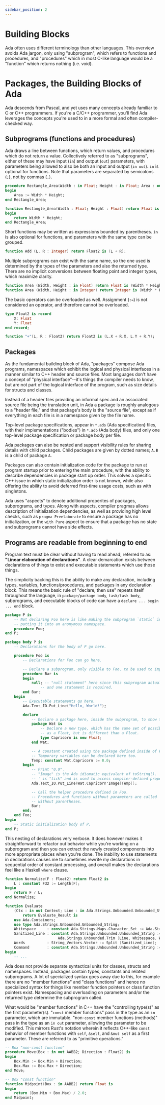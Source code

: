 ```yaml
---
sidebar_position: 2
---
```


# Building Blocks

Ada often uses different terminology than other languages. This overview avoids
Ada jargon, only using "subprogram", which refers to functions and procedures, and
"procedures" which in most C-like language would be a "function" which returns
nothing (i.e. void).

# Packages, the Building Blocks of Ada

Ada descends from Pascal, and yet uses many concepts already familiar to C or
C++ programmers. If you're a C/C++ programmer, you'll find Ada leverages the
concepts you're used to in a more formal and often compiler-checked way.

## Subprograms (functions and procedures)

Ada draws a line between functions, which return values, and procedures which
do not return a value. Collectively referred to as "subprograms", either of
these may have input (`in`) and output (`out`) parameters, with parameters
being allowed to also be both an input and output (`in out`). `in` is
optional for functions. Note that parameters are separated by semicolons
(`;`), not by commas (`,`).

```ada
procedure Rectangle_Area(Width : in Float; Height : in Float; Area : out Float) is
begin
    Area := Width * Height;
end Rectangle_Area;

function Rectangle_Area(Width : Float; Height : Float) return Float is
begin
    return Width * Height;
end Rectangle_Area;
```

Short functions may be written as expressions bounded by parentheses. `in` is
also optional for functions, and parameters with the same type can be grouped.

```ada
function Add (L, R : Integer) return Float2 is (L + R);
```

Multiple subprograms can exist with the same name, so the one used is determined
by the types of the parameters and also the returned type. There are no implicit
conversions between floating point and integer types, which maximize clarity.

```ada
function Area (Width, Height : in Float) return Float is (Width * Height);
function Area (Width, Height : in Integer) return Integer is (Width * Height);
```

The basic operators can be overloaded as well. Assignment (`:=`) is
not considered an operator, and therefore cannot be overloaded.

```ada
type Float2 is record
    X: Float
    Y: Float
end record;

function "+"(L, R : Float2) return Float2 is (L.X + R.X, L.Y + R.Y);
```

## Packages

As the fundamental building block of Ada, "packages" compose Ada programs,
namespaces which exhibit the logical and physical interfaces in a manner
similar to C++ header and source files. Most languages don't have a concept
of "physical interface"--it's things the compiler needs to know, but
are not part of the logical interface of the program, such as
size details for structs and classes.

Instead of a header files providing an informal spec and an associated source
file being the translation unit, in Ada a package is roughly analogous to a
"header file," and that package's body is the "source file", except as if
everything in each file is in a namespace given by the file name.

Top-level package specifications, appear in `*.ads` (Ada specification) files,
with their implementations ("bodies") in `*.adb` (Ada body) files, and only
one top-level package specification or package body per file.

Ada packages can also be nested and support visibility rules for sharing details
with child packages. Child packages are given by dotted names; `A.B`
is a child of package `A`.

Packages can also contain initialization code for the package to run at program
startup prior to entering the main procedure, with the ability to describe
dependencies in package start up order. This solves a specific C++ issue in
which static initialization order is not known, while also offering the ability
to avoid deferred first-time usage costs, such as with singletons.

Ada uses "aspects" to denote additional properites of packages, subprograms, and
types. Along with aspects, compiler pragmas allows description of initialization
dependencies, as well as providing high level checks, such as `pragma Preelaborate`
to ensure a package has no initialization, or the `with Pure` aspect to ensure
that a package has no state and subprograms cannot have side effects.

## Programs are readable from beginning to end

Program text must be clear without having to read ahead, referred to as:
**"Linear elaboration of declarations"**. A clear demarcation exists between
declarations of things to exist and executable statements which use those things.

The simplicity backing this is the ability to make any declaration, including
types, variables, functions/procedures, and packages in any declaration block. This means
the basic rule of "declare, then use" repeats itself throughout the language,
in `package/package body`, `task/task body`, subprograms, and executable blocks of code can have a
`declare ... begin ... end` block.

```ada
package P is
    -- Not declaring Foo here is like making the subprogram `static` in C or C++ or
    -- putting it into an anonymous namespace.
    procedure Foo;
end P;

package body P is
    -- Declarations for the body of P go here.

    procedure Foo is
        -- Declarations for Foo can go here.

        -- Declare a subprogram, only visible to Foo, to be used to implement Foo.
        procedure Bar is
        begin
            null; -- "null statement" here since this subprogram actually does nothing.
                -- and one statement is required.
        end Bar;
    begin
        -- Executable statements go here.
        Ada.Text_IO.Put_Line("Hello, World!");

        declare
            -- Declare a package here, inside the subprogram, to show that you can.
            package Wat is
                -- Declare a new type, which has the same set of possible values
                -- as a Float, but is different than a Float.
                type Capricorn is new Float;
            end Wat;

            -- A constant created using the package defined inside of Foo.
            -- Temporary variables can be declared here too.
            Temp: constant Wat.Capricorn := 0.0;
        begin
            -- Print "0.0".
            -- "Image" is the Ada idiomatic equivalent of toString().
            -- ' is "tick" and is used to access compiler-defined properties of types.
            Ada.Text_IO.Put_Line(Wat.Capricorn'Image(Temp));

            -- Call the helper procedure defined in Foo.
            -- Procedures and functions without parameters are called
            -- without parentheses.
            Bar;
        end;
    end Foo;
begin
    -- Static initialization body of P.
end P;
```

This nesting of declarations very verbose. It does however makes it straightforward to
refactor out behavior while you're working on a subprogram and then you can extract
the newly created components into more appropriate places when you're done.
The inability to use statements in declarations causes me to sometimes rewrite
my declarations in sequential order of constant processing, and overall makes the
declarations feel like a Haskell `where` clause.

```ada
function Normalize(F : Float2) return Float2 is
    L : constant F32 := Length(F);
begin
    return F / L;
end Normalize;
```

```ada
function Evaluate
    (Ctx : in out Context; Line : in Ada.Strings.Unbounded.Unbounded_String)
        return Evaluate_Result is
    use Ada.Containers;
    use type Ada.Strings.Unbounded.Unbounded_String;
    Whitespace     : constant Ada.Strings.Maps.Character_Set := Ada.Strings.Maps.To_Set (" ");
    Sanitized_Line : constant Ada.Strings.Unbounded.Unbounded_String :=
                        Ada.Strings.Unbounded.Trim (Line, Whitespace, Whitespace);
    Words          : String_Vectors.Vector := Split (Sanitized_Line);
    Command        : constant Ada.Strings.Unbounded.Unbounded_String := (if Words.Length > 0 then Words.First_Element else Ada.Strings.Unbounded.Null_Unbounded_String);
begin
    -- ...
```

Ada does not provide separate syntactical units for classes, structs and
namespaces. Instead, packages contain types, constants and related subprograms.
A lot of specialized syntax goes away due to
this, for example there are no "member functions" and "class functions" and
hence no specialized syntax for things like member function pointers or class
function pointers exist. Namespacing and overloading on parameters and/or the returned type determine
the subprogram called.

What would be "member functions" in C++ have the "controlling type(s)" as the
first parameter(s). "`const` member functions" pass in the type as an `in` parameter,
which are immutable. "non-`const` member functions (methods)" pass in the type as an
`in out` parameter, allowing the parameter to be modified. This mirrors
Rust's notation wherein it reflects C++-like `const` behavior of member
functions with `self`, `&self`, and `&mut self` as a first parameter.
These are referred to as "primitive operations."

```ada
-- Box "non-const function"
procedure Move(Box : in out AABB2; Direction : Float2) is
begin
    Box.Min := Box.Min + Direction;
    Box.Max := Box.Max + Direction;
end Move;
```

```ada
-- Box "const function"
function Midpoint(Box : in AABB2) return Float is
begin
    return (Box.Min + Box.Max) / 2.0;
end Midpoint;
```

